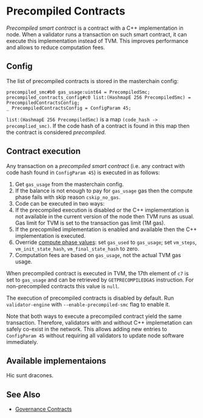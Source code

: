 # Precompiled Contracts

_Precompiled smart contract_ is a contract with a C++ implementation in node.
When a validator runs a transaction on such smart contract, it can execute this implementation instead of TVM.
This improves performance and allows to reduce computation fees.

## Config

The list of precompiled contracts is stored in the masterchain config:

```
precompiled_smc#b0 gas_usage:uint64 = PrecompiledSmc;
precompiled_contracts_config#c0 list:(HashmapE 256 PrecompiledSmc) = PrecompiledContractsConfig;
_ PrecompiledContractsConfig = ConfigParam 45;
```

`list:(HashmapE 256 PrecompiledSmc)` is a map `(code_hash -> precomplied_smc)`.
If the code hash of a contract is found in this map then the contract is considered _precompiled_.

## Contract execution

Any transaction on a _precompiled smart contract_ (i.e. any contract with code hash found in `ConfigParam 45`) is executed in as follows:

1. Get `gas_usage` from the masterchain config.
2. If the balance is not enough to pay for `gas_usage` gas then the compute phase fails with skip reason `cskip_no_gas`.
3. Code can be executed in two ways:
4. If the precompiled execution is disabled or the C++ implementation is not available in the current version of the node then TVM runs as usual. Gas limit for TVM is set to the transaction gas limit (1M gas).
5. If the precopmiled implementation is enabled and available then the C++ implementation is executed.
6. Override [compute phase values](https://github.com/ton-blockchain/ton/blob/dd5540d69e25f08a1c63760d3afb033208d9c99b/crypto/block/block.tlb#L308): set `gas_used` to `gas_usage`; set `vm_steps`, `vm_init_state_hash`, `vm_final_state_hash` to zero.
7. Computation fees are based on `gas_usage`, not the actual TVM gas usage.

When precompiled contract is executed in TVM, the 17th element of `c7` is set to `gas_usage` and can be retrieved by `GETPRECOMPILEDGAS` instruction. For non-precompiled contracts this value is `null`.

The execution of precompiled contracts is disabled by default. Run `validator-engine` with `--enable-precompiled-smc` flag to enable it.

Note that both ways to execute a precompiled contract yield the same transaction.
Therefore, validators with and without C++ implemetation can safely co-exist in the network.
This allows adding new entries to `ConfigParam 45` without requiring all validators to update node software immediately.

## Available implementaions

Hic sunt dracones.

## See Also

- [Governance Contracts](/develop/smart-contracts/governance)
